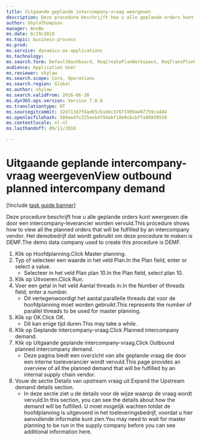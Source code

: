 ```yaml
--- 
title: Uitgaande geplande intercompany-vraag weergeven
description: Deze procedure beschrijft hoe u alle geplande orders kunt weergeven die door een intercompany-leverancier worden vervuld.
author: ShylaThompson
manager: AnnBe
ms.date: 8/29/2018
ms.topic: business-process
ms.prod: 
ms.service: dynamics-ax-applications
ms.technology: 
ms.search.form: DefaultDashboard, ReqCreatePlanWorkspace, ReqTransPlanCard, ReqOutboundIntercompanyDemand
audience: Application User
ms.reviewer: shylaw
ms.search.scope: Core, Operations
ms.search.region: Global
ms.author: shylaw
ms.search.validFrom: 2016-06-30
ms.dyn365.ops.version: Version 7.0.0
ms.translationtype: HT
ms.sourcegitcommit: 32d71167fdad65cb1dec37671999a497759ca484
ms.openlocfilehash: 509ae4fc225eeb4f94abf18e9c6cbffa98939550
ms.contentlocale: nl-nl
ms.lasthandoff: 09/11/2018

---
```

# <a name="view-outbound-planned-intercompany-demand"></a><span data-ttu-id="2f98c-103">Uitgaande geplande intercompany-vraag weergeven</span><span class="sxs-lookup"><span data-stu-id="2f98c-103">View outbound planned intercompany demand</span></span>

[!include [task guide banner](../../includes/task-guide-banner.md)]

<span data-ttu-id="2f98c-104">Deze procedure beschrijft hoe u alle geplande orders kunt weergeven die door een intercompany-leverancier worden vervuld.</span><span class="sxs-lookup"><span data-stu-id="2f98c-104">This procedure shows how to view all the planned orders that will be fulfilled by an intercompany vendor.</span></span> <span data-ttu-id="2f98c-105">Het demobedrijf dat wordt gebruikt om deze procedure te maken is DEMF.</span><span class="sxs-lookup"><span data-stu-id="2f98c-105">The demo data company used to create this procedure is DEMF.</span></span>

1. <span data-ttu-id="2f98c-106">Klik op Hoofdplanning.</span><span class="sxs-lookup"><span data-stu-id="2f98c-106">Click Master planning.</span></span>
2. <span data-ttu-id="2f98c-107">Typ of selecteer een waarde in het veld Plan.</span><span class="sxs-lookup"><span data-stu-id="2f98c-107">In the Plan field, enter or select a value.</span></span>
    * <span data-ttu-id="2f98c-108">Selecteer in het veld Plan plan 10.</span><span class="sxs-lookup"><span data-stu-id="2f98c-108">In the Plan field, select plan 10.</span></span>  
3. <span data-ttu-id="2f98c-109">Klik op Uitvoeren.</span><span class="sxs-lookup"><span data-stu-id="2f98c-109">Click Run.</span></span>
4. <span data-ttu-id="2f98c-110">Voer een getal in het veld Aantal threads in.</span><span class="sxs-lookup"><span data-stu-id="2f98c-110">In the Number of threads field, enter a number.</span></span>
    * <span data-ttu-id="2f98c-111">Dit vertegenwoordigt het aantal parallelle threads dat voor de hoofdplanning moet worden gebruikt.</span><span class="sxs-lookup"><span data-stu-id="2f98c-111">This represents the number of parallel threads to be used for master planning.</span></span>  
5. <span data-ttu-id="2f98c-112">Klik op OK.</span><span class="sxs-lookup"><span data-stu-id="2f98c-112">Click OK.</span></span>
    * <span data-ttu-id="2f98c-113">Dit kan enige tijd duren.</span><span class="sxs-lookup"><span data-stu-id="2f98c-113">This may take a while.</span></span>  
6. <span data-ttu-id="2f98c-114">Klik op Geplande intercompany-vraag.</span><span class="sxs-lookup"><span data-stu-id="2f98c-114">Click Planned intercompany demand.</span></span>
7. <span data-ttu-id="2f98c-115">Klik op Uitgaande geplande intercompany-vraag.</span><span class="sxs-lookup"><span data-stu-id="2f98c-115">Click Outbound planned intercompany demand.</span></span>
    * <span data-ttu-id="2f98c-116">Deze pagina biedt een overzicht van alle geplande vraag die door een interne toeleverancier wordt vervuld.</span><span class="sxs-lookup"><span data-stu-id="2f98c-116">This page provides an overview of all the planned demand that will be fulfilled by an internal supply chain vendor.</span></span>  
8. <span data-ttu-id="2f98c-117">Vouw de sectie Details van upstream vraag uit.</span><span class="sxs-lookup"><span data-stu-id="2f98c-117">Expand the Upstream demand details section.</span></span>
    * <span data-ttu-id="2f98c-118">In deze sectie ziet u de details voor de wijze waarop de vraag wordt vervuld.</span><span class="sxs-lookup"><span data-stu-id="2f98c-118">In this section, you can see the details about how the demand will be fulfilled.</span></span> <span data-ttu-id="2f98c-119">U moet mogelijk wachten totdat de hoofdplanning is uitgevoerd in het toeleveringsbedrijf, voordat u hier aanvullende informatie kunt zien.</span><span class="sxs-lookup"><span data-stu-id="2f98c-119">You may need to wait for master planning to be run in the supply company before you can see additional information here.</span></span>  


